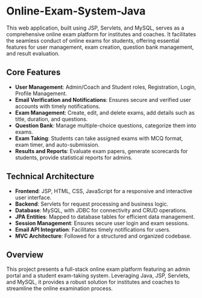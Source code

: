 # Online-Exam-System-Java
This web application, built using JSP, Servlets, and MySQL, serves as a comprehensive online exam platform for institutes and coaches. It facilitates the seamless conduct of online exams for students, offering essential features for user management, exam creation, question bank management, and result evaluation.

## Core Features

- **User Management**: Admin/Coach and Student roles, Registration, Login, Profile Management.
- **Email Verification and Notifications**: Ensures secure and verified user accounts with timely notifications.
- **Exam Management**: Create, edit, and delete exams, add details such as title, duration, and questions.
- **Question Bank**: Manage multiple-choice questions, categorize them into exams.
- **Exam Taking**: Students can take assigned exams with MCQ format, exam timer, and auto-submission.
- **Results and Reports**: Evaluate exam papers, generate scorecards for students, provide statistical reports for admins.

## Technical Architecture

- **Frontend**: JSP, HTML, CSS, JavaScript for a responsive and interactive user interface.
- **Backend**: Servlets for request processing and business logic.
- **Database**: MySQL, with JDBC for connectivity and CRUD operations.
- **JPA Entities**: Mapped to database tables for efficient data management.
- **Session Management**: Ensures secure user login and exam sessions.
- **Email API Integration**: Facilitates timely notifications for users.
- **MVC Architecture**: Followed for a structured and organized codebase.

## Overview

This project presents a full-stack online exam platform featuring an admin portal and a student exam-taking system. Leveraging Java, JSP, Servlets, and MySQL, it provides a robust solution for institutes and coaches to streamline the online examination process. 

